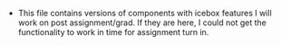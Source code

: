 * This file contains versions of components with icebox features I will work on post assignment/grad. If they are here, I could not get the functionality to work in time for assignment turn in. 